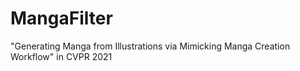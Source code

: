 # MangaFilter
"Generating Manga from Illustrations via Mimicking Manga Creation Workflow" in CVPR 2021
